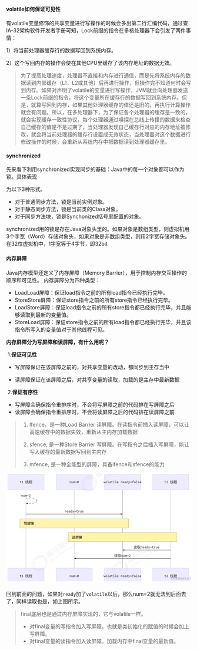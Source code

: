 #### volatile如何保证可见性

有volatile变量修饰的共享变量进行写操作的时候会多出第二行汇编代码，通过查IA-32架构软件开发者手册可知，Lock前缀的指令在多核处理器下会引发了两件事情：

1）将当前处理器缓存行的数据写回到系统内存。

2）这个写回内存的操作会使在其他CPU里缓存了该内存地址的数据无效。

> 为了提高处理速度，处理器不直接和内存进行通信，而是先将系统内存的数据读到内部缓存（L1，L2或其他）后再进行操作，但操作完不知道何时会写到内存。如果对声明了volatile的变量进行写操作，JVM就会向处理器发送一条Lock前缀的指令，将这个变量所在缓存行的数据写回到系统内存。但是，就算写回到内存，如果其他处理器缓存的值还是旧的，再执行计算操作就会有问题。所以，在多处理器下，为了保证各个处理器的缓存是一致的，就会实现缓存一致性协议，每个处理器通过嗅探在总线上传播的数据来检查自己缓存的值是不是过期了，当处理器发现自己缓存行对应的内存地址被修改，就会将当前处理器的缓存行设置成无效状态，当处理器对这个数据进行修改操作的时候，会重新从系统内存中把数据读到处理器缓存里。



#### synchronized

先来看下利用synchronized实现同步的基础：Java中的每一个对象都可以作为锁。具体表现

为以下3种形式。

+ 对于普通同步方法，锁是当前实例对象。
+ 对于静态同步方法，锁是当前类的Class对象。
+ 对于同步方法块，锁是Synchonized括号里配置的对象。



synchronized用的锁是存在Java对象头里的。如果对象是数组类型，则虚拟机用3个字宽（Word）存储对象头，如果对象是非数组类型，则用2字宽存储对象头。在32位虚拟机中，1字宽等于4字节，即32bit



#### 内存屏障

Java内存模型还定义了内存屏障（Memory Barrier），用于控制内存交互操作的顺序和可见性。
内存屏障分为四种类型：

- LoadLoad屏障：保证load指令之前的所有load指令已经执行完毕。
- StoreStore屏障：保证store指令之前的所有store指令已经执行完毕。
- LoadStore屏障：保证load指令之前的所有store指令都已经执行完毕，并且能够读取到最新的变量值。
- StoreLoad屏障：保证store指令之前的所有load指令都已经执行完毕，并且该指令所写入的变量值对于其他线程可见。

**内存屏障分为写屏障和读屏障，有什么用呢？**

​	1.**保证可见性**

+ 写屏障保证在该屏障之前的，对共享变量的改动，都同步到主存当中

+ 读屏障保证在该屏障之后，对共享变量的读取，加载的是主存中最新数据

​	2.**保证有序性**

- 写屏障会确保指令重排序时，不会将写屏障之前的代码排在写屏障之后
- 读屏障会确保指令重排序时，不会将读屏障之后的代码排在读屏障之前

> 1. lfence，是一种Load Barrier 读屏障。在读指令前插入读屏障，可以让高速缓存中的数据失效，重新从主内存加载数据
>
> 2. sfence, 是一种Store Barrier 写屏障。在写指令之后插入写屏障，能让写入缓存的最新数据写回到主内存
>
> 3. mfence, 是一种全能型的屏障，具备ifence和sfence的能力

![image-20231009102553952](并发.assets/image-20231009102553952.png)

回到前面的问题，如果对`ready`加了`volatile`以后，那么num=2就无法到后面去了，同样读取也是，如上图所示。

> final底层也是通过内存屏障实现的，它与volatile一样。
>
> - 对final变量的写指令加入写屏障。也就是类初始化的赋值的时候会加上写屏障。
> - 对final变量的读指令加入读屏障。加载内存中final变量的最新值。